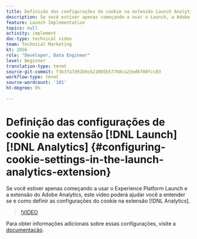```yaml
---
title: Definição das configurações de cookie na extensão Launch Analytics
description: Se você estiver apenas começando a usar o Launch, a Adobe e a extensão do Adobe Analytics, este vídeo pode ajudá-lo a entender se e como definir as configurações de cookie na extensão Analytics.
feature: Launch Implementation
topics: null
activity: implement
doc-type: technical video
team: Technical Marketing
kt: 2856
role: "Developer, Data Engineer"
level: Beginner
translation-type: tm+mt
source-git-commit: f3b3fa7d91b0cb21005b57768ca23ed6700fcc03
workflow-type: tm+mt
source-wordcount: '101'
ht-degree: 0%

---
```



# Definição das configurações de cookie na extensão [!DNL Launch] [!DNL Analytics] {#configuring-cookie-settings-in-the-launch-analytics-extension}

Se você estiver apenas começando a usar o Experience Platform Launch e a extensão do Adobe Analytics, este vídeo poderá ajudar você a entender se e como definir as configurações do cookie na extensão [!DNL Analytics].

>[!VIDEO](https://video.tv.adobe.com/v/27212/?quality=9)

Para obter informações adicionais sobre essas configurações, visite a [documentação](https://docs.adobelaunch.com/extension-reference/web/adobe-analytics-extension#cookies).
